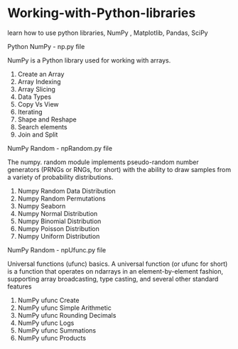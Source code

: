 # Working-with-Python-libraries
learn how to use python libraries, NumPy , Matplotlib, Pandas, SciPy


Python NumPy - np.py file
<p>NumPy is a Python library used for working with arrays.</p>
<ol>
  <li>Create an Array</li>
  <li>Array Indexing</li>
  <li>Array Slicing</li>
  <li>Data Types</li>
  <li>Copy Vs View</li>
  <li>Iterating </li>
  <li>Shape and Reshape</li>
  <li>Search elements</li>
  <li>Join and Split</li>
</ol>


NumPy Random - npRandom.py file
<p>The numpy. random module implements pseudo-random number generators (PRNGs or RNGs, for short) with the ability to draw samples from a variety of probability distributions.</p>
<ol>
<li>Numpy Random Data Distribution</li>
<li>Numpy Random Permutations</li>
<li>Numpy Seaborn</li>
<li>Numpy Normal Distribution</li>
<li>Numpy Binomial Distribution</li>
<li>Numpy Poisson Distribution</li>
<li>Numpy Uniform Distribution</li>
</ol>


NumPy Random - npUfunc.py file
<p>Universal functions (ufunc) basics. A universal function (or ufunc for short) is a function that operates on ndarrays in an element-by-element fashion, supporting array broadcasting, type casting, and several other standard features </p>

<ol>
<li>NumPy ufunc Create</li>
<li>NumPy ufunc Simple Arithmetic</li>
<li>NumPy ufunc Rounding Decimals</li>
<li>NumPy ufunc Logs</li>
<li>NumPy ufunc Summations</li>
<li>NumPy ufunc Products</li>
</ol>
